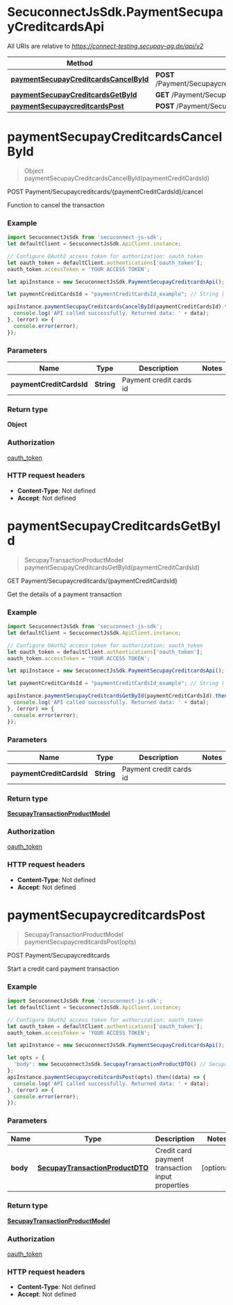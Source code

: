 # SecuconnectJsSdk.PaymentSecupayCreditcardsApi

All URIs are relative to *https://connect-testing.secupay-ag.de/api/v2*

Method | HTTP request | Description
------------- | ------------- | -------------
[**paymentSecupayCreditcardsCancelById**](PaymentSecupayCreditcardsApi.md#paymentSecupayCreditcardsCancelById) | **POST** /Payment/Secupaycreditcards/{paymentCreditCardsId}/cancel | POST Payment/Secupaycreditcards/{paymentCreditCardsId}/cancel
[**paymentSecupayCreditcardsGetById**](PaymentSecupayCreditcardsApi.md#paymentSecupayCreditcardsGetById) | **GET** /Payment/Secupaycreditcards/{paymentCreditCardsId} | GET Payment/Secupaycreditcards/{paymentCreditCardsId}
[**paymentSecupaycreditcardsPost**](PaymentSecupayCreditcardsApi.md#paymentSecupaycreditcardsPost) | **POST** /Payment/Secupaycreditcards | POST Payment/Secupaycreditcards


<a name="paymentSecupayCreditcardsCancelById"></a>
# **paymentSecupayCreditcardsCancelById**
> Object paymentSecupayCreditcardsCancelById(paymentCreditCardsId)

POST Payment/Secupaycreditcards/{paymentCreditCardsId}/cancel

Function to cancel the transaction

### Example
```javascript
import SecuconnectJsSdk from 'secuconnect-js-sdk';
let defaultClient = SecuconnectJsSdk.ApiClient.instance;

// Configure OAuth2 access token for authorization: oauth_token
let oauth_token = defaultClient.authentications['oauth_token'];
oauth_token.accessToken = 'YOUR ACCESS TOKEN';

let apiInstance = new SecuconnectJsSdk.PaymentSecupayCreditcardsApi();

let paymentCreditCardsId = "paymentCreditCardsId_example"; // String | Payment credit cards id

apiInstance.paymentSecupayCreditcardsCancelById(paymentCreditCardsId).then((data) => {
  console.log('API called successfully. Returned data: ' + data);
}, (error) => {
  console.error(error);
});

```

### Parameters

Name | Type | Description  | Notes
------------- | ------------- | ------------- | -------------
 **paymentCreditCardsId** | **String**| Payment credit cards id | 

### Return type

**Object**

### Authorization

[oauth_token](../README.md#oauth_token)

### HTTP request headers

 - **Content-Type**: Not defined
 - **Accept**: Not defined

<a name="paymentSecupayCreditcardsGetById"></a>
# **paymentSecupayCreditcardsGetById**
> SecupayTransactionProductModel paymentSecupayCreditcardsGetById(paymentCreditCardsId)

GET Payment/Secupaycreditcards/{paymentCreditCardsId}

Get the details of a payment transaction

### Example
```javascript
import SecuconnectJsSdk from 'secuconnect-js-sdk';
let defaultClient = SecuconnectJsSdk.ApiClient.instance;

// Configure OAuth2 access token for authorization: oauth_token
let oauth_token = defaultClient.authentications['oauth_token'];
oauth_token.accessToken = 'YOUR ACCESS TOKEN';

let apiInstance = new SecuconnectJsSdk.PaymentSecupayCreditcardsApi();

let paymentCreditCardsId = "paymentCreditCardsId_example"; // String | Payment credit cards id

apiInstance.paymentSecupayCreditcardsGetById(paymentCreditCardsId).then((data) => {
  console.log('API called successfully. Returned data: ' + data);
}, (error) => {
  console.error(error);
});

```

### Parameters

Name | Type | Description  | Notes
------------- | ------------- | ------------- | -------------
 **paymentCreditCardsId** | **String**| Payment credit cards id | 

### Return type

[**SecupayTransactionProductModel**](SecupayTransactionProductModel.md)

### Authorization

[oauth_token](../README.md#oauth_token)

### HTTP request headers

 - **Content-Type**: Not defined
 - **Accept**: Not defined

<a name="paymentSecupaycreditcardsPost"></a>
# **paymentSecupaycreditcardsPost**
> SecupayTransactionProductModel paymentSecupaycreditcardsPost(opts)

POST Payment/Secupaycreditcards

Start a credit card payment transaction

### Example
```javascript
import SecuconnectJsSdk from 'secuconnect-js-sdk';
let defaultClient = SecuconnectJsSdk.ApiClient.instance;

// Configure OAuth2 access token for authorization: oauth_token
let oauth_token = defaultClient.authentications['oauth_token'];
oauth_token.accessToken = 'YOUR ACCESS TOKEN';

let apiInstance = new SecuconnectJsSdk.PaymentSecupayCreditcardsApi();

let opts = { 
  'body': new SecuconnectJsSdk.SecupayTransactionProductDTO() // SecupayTransactionProductDTO | Credit card payment transaction input properties
};
apiInstance.paymentSecupaycreditcardsPost(opts).then((data) => {
  console.log('API called successfully. Returned data: ' + data);
}, (error) => {
  console.error(error);
});

```

### Parameters

Name | Type | Description  | Notes
------------- | ------------- | ------------- | -------------
 **body** | [**SecupayTransactionProductDTO**](SecupayTransactionProductDTO.md)| Credit card payment transaction input properties | [optional] 

### Return type

[**SecupayTransactionProductModel**](SecupayTransactionProductModel.md)

### Authorization

[oauth_token](../README.md#oauth_token)

### HTTP request headers

 - **Content-Type**: Not defined
 - **Accept**: Not defined

